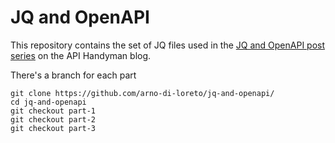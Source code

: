 # JQ and OpenAPI

This repository contains the set of JQ files used in the [JQ and OpenAPI post series](http://apihandyman.io/api-toolbox-jq-and-openapi-part-1-using-jq-to-extract-data-from-openapi-files/) on the API Handyman blog.

There's a branch for each part

```
git clone https://github.com/arno-di-loreto/jq-and-openapi/
cd jq-and-openapi
git checkout part-1
git checkout part-2
git checkout part-3
```

